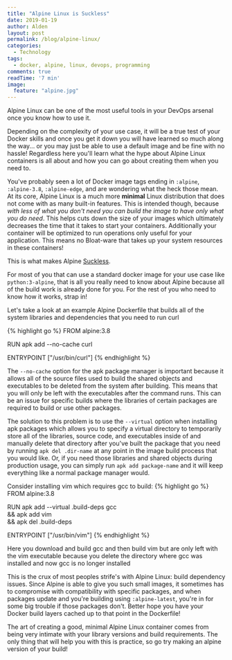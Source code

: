 ```yaml
---
title: "Alpine Linux is Suckless"
date: 2019-01-19
author: Alden
layout: post
permalink: /blog/alpine-linux/
categories:
  - Technology
tags:
  - docker, alpine, linux, devops, programming
comments: true
readTime: '7 min'
image:
  feature: "alpine.jpg"
---
```



Alpine Linux can be one of the most useful tools in your DevOps arsenal once you know how to use it.

Depending on the complexity of your use case, it will be a true test of your Docker skills and once you get it down you will have learned so much
along the way... or you may just be able to use a default image and be fine with no hassle! Regardless here you'll learn what the
hype about Alpine Linux containers is all about and how you can go about creating them when you need to.

You've probably seen a lot of Docker image tags ending in `:alpine`, `:alpine-3.8`, `:alpine-edge`, and are wondering
what the heck those mean. At its core, Alpine Linux is a much more __minimal__ Linux distribution that does not
come with as many built-in features. This is intended though, because _with less of what you don't need
you can build the image to have only what you do need_. This helps cuts down the size of your images
which ultimately decreases the time that it takes to start your containers. Additionally your container will be optimized to run
operations only useful for your application. This means no Bloat-ware that takes up your system 
resources in these containers!

This is what makes Alpine [Suckless](https://suckless.org/).

For most of you that can use a standard docker image for your use case like `python:3-alpine`, that is all
you really need to know about Alpine because all of the build work is already done for you. For the rest
of you who need to know how it works, strap in!

Let's take a look at an example Alpine Dockerfile that builds all of the system libraries and dependencies
that you need to run curl

{% highlight go %}
FROM alpine:3.8

RUN apk add --no-cache curl

ENTRYPOINT ["/usr/bin/curl"]
{% endhighlight %}

The `--no-cache` option for the apk package manager is important because it allows all of the source files
used to build the shared objects and executables to be deleted from the system after building. This means that you will
only be left with the executables after the command runs. This can be an issue for specific builds where
the libraries of certain packages are required to build or use other packages.



The solution to this problem is to use the `--virtual` option when installing apk packages which
allows you to specify a virtual directory to temporarily store all of the libraries, source code, and executables inside of
and manually delete that directory after you've built the package that you need by running
`apk del .dir-name` at any point in the image build process that you would like. Or, if you need
those libraries and shared objects during production usage, you can simply run `apk add package-name`
and it will keep everything like a normal package manager would.

Consider installing vim which requires gcc to build:
{% highlight go %}
FROM alpine:3.8

RUN apk add --virtual .build-deps gcc \
    && apk add vim \
    && apk del .build-deps

ENTRYPOINT ["/usr/bin/vim"]
{% endhighlight %}

Here you download and build gcc and then build vim but are only left with the vim executable
because you delete the directory where gcc was installed and now gcc is no longer installed

This is the crux of most peoples strife's with Alpine Linux: build dependency issues. Since Alpine
is able to give you such small images, it sometimes has to compromise with compatibility with
specific packages, and when packages update and you're building using `:alpine-latest`, you're in for
some big trouble if those packages don't. Better hope you have your Docker build layers cached up to 
that point in the Dockerfile!

The art of creating a good, minimal Alpine Linux container comes from being very intimate with
your library versions and build requirements. The only thing that will help you with this is practice,
so go try making an alpine version of your build!
